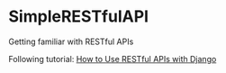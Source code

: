 # SimpleRESTfulAPI

Getting familiar with RESTful APIs

Following tutorial: [How to Use RESTful APIs with Django](https://simpleisbetterthancomplex.com/tutorial/2018/02/03/how-to-use-restful-apis-with-django.html)
